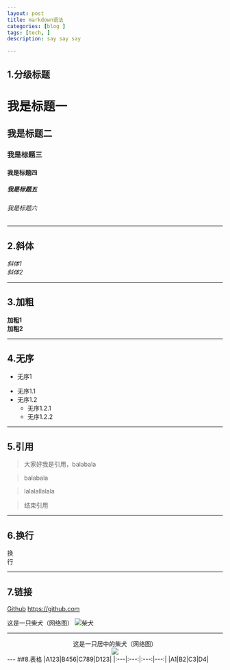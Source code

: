 ```yaml
---
layout: post
title: markdown语法
categories: [blog ]
tags: [tech, ]
description: say say say

---
```


## 1.分级标题

# 我是标题一
## 我是标题二
### 我是标题三
#### 我是标题四
##### 我是标题五
###### 我是标题六

---
## 2.斜体  
  *斜体1*  
  _斜体2_   

---  

## 3.加粗  
**加粗1**  
__加粗2__  

---

## 4.无序
-  无序1
 + 无序1.1
 + 无序1.2
     *  无序1.2.1
     *  无序1.2.2

---

## 5.引用
> 大家好我是引用，balabala 

> balabala 

> lalalallalala 

> 结束引用

---

## 6.换行
换  
行  

---

## 7.链接
[Github](https://github.com)
<https://github.com>

这是一只柴犬（网络图）
![柴犬](http://image3.cnpp.cn/upload2/goodpic/20140412/img_277945_3_27.jpg_800_600.jpg)

---   
<center>这是一只居中的柴犬（网络图）</center>


<center>
    <img src="http://www.cnr.cn/ent/list/20160323/W020160323549820098072.jpg">
</center>
---
##8.表格
|A123|B456|C789|D123|
|:---|:---:|:---:|---:|
|A1|B2|C3|D4|
